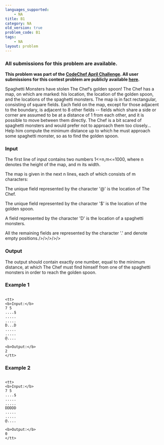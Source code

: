 ```yaml
---
languages_supported:
    - NA
title: B1
category: NA
old_version: true
problem_code: B1
tags:
    - NA
layout: problem
---
```

###  All submissions for this problem are available. 

**This problem was part of the [CodeChef April Challenge](http://www.codechef.com/APRIL09/). All user submissions for this contest problem are publicly available [here](http://www.codechef.com/APRIL09/status/B1/).**

Spaghetti Monsters have stolen The Chef’s golden spoon! The Chef has a map, on which are marked: his location, the location of the golden spoon, and the locations of the spaghetti monsters. The map is in fact rectangular, consisting of square fields. Each field on the map, except for those adjacent to the boundary, is adjacent to 8 other fields -- fields which share a side or corner are assumed to be at a distance of 1 from each other, and it is possible to move between them directly. The Chef is a bit scared of spaghetti monsters and would prefer not to approach them too closely... Help him compute the minimum distance up to which he must approach some spaghetti monster, so as to find the golden spoon.

### Input

The first line of input contains two numbers 1<=n,m<=1000, where n denotes the height of the map, and m its width.

The map is given in the next n lines, each of which consists of m characters: 

The unique field represented by the character '@' is the location of The Chef. 

The unique field represented by the character '$' is the location of the golden spoon.

A field represented by the character 'D' is the location of a spaghetti monsters. 

All the remaining fields are represented by the character '.' and denote empty positions./>/>/>/>/>

### Output

The output should contain exactly one number, equal to the minimum distance, at which The Chef must find himself from one of the spaghetti monsters in order to reach the golden spoon.

### Example 1

```

<tt>
<b>Input:</b>
7 5
....$
.....
.....
D...D
.....
.....
@....

<b>Output:</b>
2
</tt>

```
### Example 2

```

<tt>
<b>Input:</b>
7 5
....$
.....
.....
DDDDD
.....
.....
@....

<b>Output:</b>
0
</tt>

```